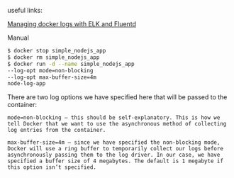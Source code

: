 useful links:

[Managing docker logs with ELK and Fluentd](https://coralogix.com/blog/managing-docker-logs-with-elk-and-fluentd/)


Manual

``` bash
$ docker stop simple_nodejs_app
$ docker rm simple_nodejs_app
$ docker run -d --name simple_nodejs_app
--log-opt mode=non-blocking
--log-opt max-buffer-size=4m
node-log-app
```
There are two log options we have specified here that will be passed to the container:

    mode=non-blocking – this should be self-explanatory. This is how we tell Docker that we want to use the asynchronous method of collecting log entries from the container.

    max-buffer-size=4m – since we have specified the non-blocking mode, Docker will use a ring buffer to temporarily collect our logs before asynchronously passing them to the log driver. In our case, we have specified a buffer size of 4 megabytes. The default is 1 megabyte if this option isn’t specified.
